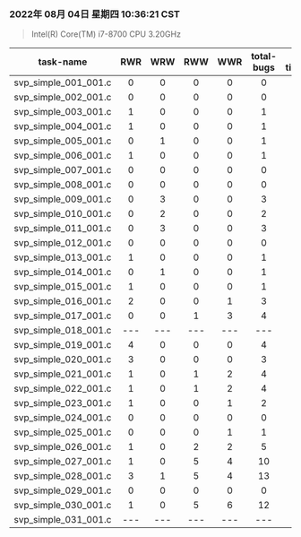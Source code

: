 ### 2022年 08月 04日 星期四 10:36:21 CST
> Intel(R)   Core(TM)   i7-8700   CPU 3.20GHz

| task-name | RWR | WRW | RWW | WWR | total-bugs | total time(ms) |  DataAccess time(s)
| :---: | :---: | :---: | :---: | :---: | :---: | :---: | :---:| 
| svp_simple_001_001.c | 0 | 0 | 0 | 0 | 0 |  | 0 | 
| svp_simple_002_001.c | 0 | 0 | 0 | 0 | 0 |  | 0 | 
| svp_simple_003_001.c | 1 | 0 | 0 | 0 | 1 | 186 | 0.013s[0m | 
| svp_simple_004_001.c | 1 | 0 | 0 | 0 | 1 | 76 | 0.010s[0m | 
| svp_simple_005_001.c | 0 | 1 | 0 | 0 | 1 | 103 | 0.018s[0m | 
| svp_simple_006_001.c | 1 | 0 | 0 | 0 | 1 | 360 | 0.010s[0m | 
| svp_simple_007_001.c | 0 | 0 | 0 | 0 | 0 |  | 0 | 
| svp_simple_008_001.c | 0 | 0 | 0 | 0 | 0 |  | 0 | 
| svp_simple_009_001.c | 0 | 3 | 0 | 0 | 3 | 55 | 0.012s[0m | 
| svp_simple_010_001.c | 0 | 2 | 0 | 0 | 2 | 2638 | 0.011s[0m | 
| svp_simple_011_001.c | 0 | 3 | 0 | 0 | 3 | 56 | 0.011s[0m | 
| svp_simple_012_001.c | 0 | 0 | 0 | 0 | 0 | 36 | 0.005s[0m | 
| svp_simple_013_001.c | 1 | 0 | 0 | 0 | 1 | 276 | 0.023s[0m | 
| svp_simple_014_001.c | 0 | 1 | 0 | 0 | 1 | 159 | 0.016s[0m | 
| svp_simple_015_001.c | 1 | 0 | 0 | 0 | 1 | 77 | 0.011s[0m | 
| svp_simple_016_001.c | 2 | 0 | 0 | 1 | 3 | 46 | 0.008s[0m | 
| svp_simple_017_001.c | 0 | 0 | 1 | 3 | 4 | 132 | 0.011s[0m | 
| svp_simple_018_001.c | --- | --- | --- | --- | --- | --- | --- |
| svp_simple_019_001.c | 4 | 0 | 0 | 0 | 4 | 422 | 0.015s[0m | 
| svp_simple_020_001.c | 3 | 0 | 0 | 0 | 3 | 340 | 0.010s[0m | 
| svp_simple_021_001.c | 1 | 0 | 1 | 2 | 4 | 1665 | 0.012s[0m | 
| svp_simple_022_001.c | 1 | 0 | 1 | 2 | 4 | 2014 | 0.023s[0m | 
| svp_simple_023_001.c | 1 | 0 | 0 | 1 | 2 | 44 | 0.009s[0m | 
| svp_simple_024_001.c | 0 | 0 | 0 | 0 | 0 |  | 0 | 
| svp_simple_025_001.c | 0 | 0 | 0 | 1 | 1 | 35 | 0.010s[0m | 
| svp_simple_026_001.c | 1 | 0 | 2 | 2 | 5 | 146 | 0.016s[0m | 
| svp_simple_027_001.c | 1 | 0 | 5 | 4 | 10 | 202 | 0.023s[0m | 
| svp_simple_028_001.c | 3 | 1 | 5 | 4 | 13 | 1108 | 0.095s[0m | 
| svp_simple_029_001.c | 0 | 0 | 0 | 0 | 0 |  | 0 | 
| svp_simple_030_001.c | 1 | 0 | 5 | 6 | 12 | 1266 | 0.093s[0m | 
| svp_simple_031_001.c | --- | --- | --- | --- | --- | --- | --- |
